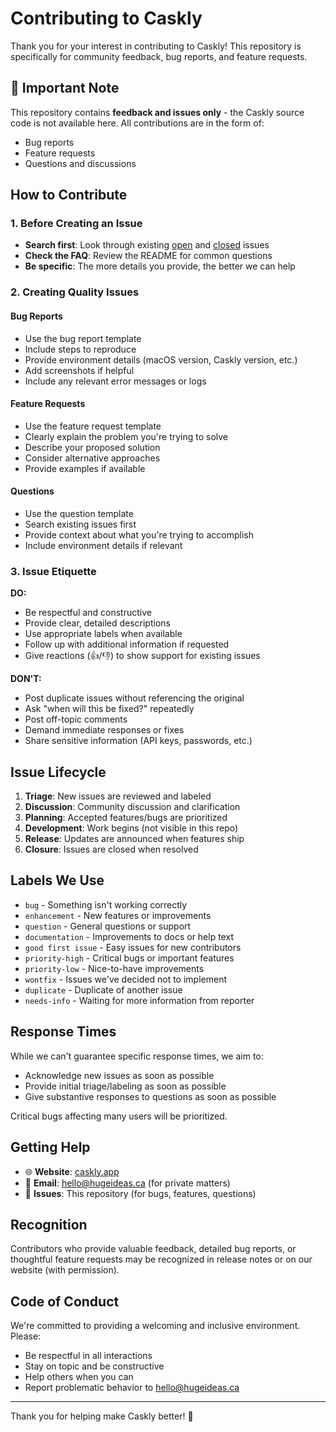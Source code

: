 # Contributing to Caskly

Thank you for your interest in contributing to Caskly! This repository is specifically for community feedback, bug reports, and feature requests.

## 🚨 Important Note

This repository contains **feedback and issues only** - the Caskly source code is not available here. All contributions are in the form of:

- Bug reports
- Feature requests
- Questions and discussions

## How to Contribute

### 1. Before Creating an Issue

- **Search first**: Look through existing [open](../../issues) and [closed](../../issues?q=is%3Aissue+is%3Aclosed) issues
- **Check the FAQ**: Review the README for common questions
- **Be specific**: The more details you provide, the better we can help

### 2. Creating Quality Issues

#### Bug Reports

- Use the bug report template
- Include steps to reproduce
- Provide environment details (macOS version, Caskly version, etc.)
- Add screenshots if helpful
- Include any relevant error messages or logs

#### Feature Requests

- Use the feature request template
- Clearly explain the problem you're trying to solve
- Describe your proposed solution
- Consider alternative approaches
- Provide examples if available

#### Questions

- Use the question template
- Search existing issues first
- Provide context about what you're trying to accomplish
- Include environment details if relevant

### 3. Issue Etiquette

**DO:**

- Be respectful and constructive
- Provide clear, detailed descriptions
- Use appropriate labels when available
- Follow up with additional information if requested
- Give reactions (👍/👎) to show support for existing issues

**DON'T:**

- Post duplicate issues without referencing the original
- Ask "when will this be fixed?" repeatedly
- Post off-topic comments
- Demand immediate responses or fixes
- Share sensitive information (API keys, passwords, etc.)

## Issue Lifecycle

1. **Triage**: New issues are reviewed and labeled
2. **Discussion**: Community discussion and clarification
3. **Planning**: Accepted features/bugs are prioritized
4. **Development**: Work begins (not visible in this repo)
5. **Release**: Updates are announced when features ship
6. **Closure**: Issues are closed when resolved

## Labels We Use

- `bug` - Something isn't working correctly
- `enhancement` - New features or improvements
- `question` - General questions or support
- `documentation` - Improvements to docs or help text
- `good first issue` - Easy issues for new contributors
- `priority-high` - Critical bugs or important features
- `priority-low` - Nice-to-have improvements
- `wontfix` - Issues we've decided not to implement
- `duplicate` - Duplicate of another issue
- `needs-info` - Waiting for more information from reporter

## Response Times

While we can't guarantee specific response times, we aim to:

- Acknowledge new issues as soon as possible
- Provide initial triage/labeling as soon as possible
- Give substantive responses to questions as soon as possible

Critical bugs affecting many users will be prioritized.

## Getting Help

- 🌐 **Website**: [caskly.app](https://caskly.app)
- 📧 **Email**: [hello@hugeideas.ca](mailto:hello@hugeideas.ca) (for private matters)
- 🐛 **Issues**: This repository (for bugs, features, questions)

## Recognition

Contributors who provide valuable feedback, detailed bug reports, or thoughtful feature requests may be recognized in release notes or on our website (with permission).

## Code of Conduct

We're committed to providing a welcoming and inclusive environment. Please:

- Be respectful in all interactions
- Stay on topic and be constructive
- Help others when you can
- Report problematic behavior to [hello@hugeideas.ca](mailto:hello@hugeideas.ca)

---

Thank you for helping make Caskly better! 🚀
